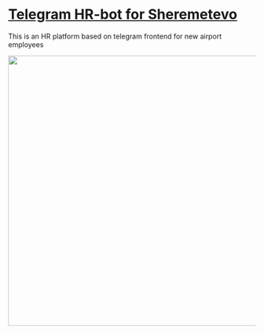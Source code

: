 # [Telegram HR-bot for Sheremetevo](https://t.me/SheremetyevoHR_bot)

This is an HR platform based on telegram frontend for new airport employees

<a href="https://www.svo.aero/">
    <img src="https://simfopol.ru/images/sheremetyevo_airport_logo.jpg" width="550">
</a>
